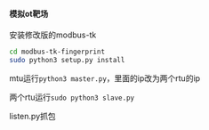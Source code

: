 #### 模拟ot靶场

安装修改版的modbus-tk

```sh
cd modbus-tk-fingerprint
sudo python3 setup.py install
```

mtu运行`python3 master.py`，里面的ip改为两个rtu的ip

两个rtu运行`sudo python3 slave.py`

listen.py抓包